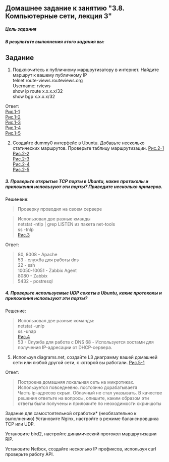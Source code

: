 ## Домашнее задание к занятию "3.8. Компьютерные сети, лекция 3"  
##### Цель задания  
##### В результате выполнения этого задания вы:  

## Задание
1. Подключитесь к публичному маршрутизатору в интернет. Найдите маршрут к вашему публичному IP  
telnet route-views.routeviews.org  
Username: rviews  
show ip route x.x.x.x/32  
show bgp x.x.x.x/32  

Ответ:  
[Рис.1-1](https://github.com/sasha047/devops-netology/blob/main/dz3-8/img/1-1.png)  
[Рис.1-2](https://github.com/sasha047/devops-netology/blob/main/dz3-8/img/1-2.png)  
[Рис.1-3](https://github.com/sasha047/devops-netology/blob/main/dz3-8/img/1-3.png)  
[Рис.1-4](https://github.com/sasha047/devops-netology/blob/main/dz3-8/img/1-4.png)  
[Рис.1-5](https://github.com/sasha047/devops-netology/blob/main/dz3-8/img/1-5.png)  

2. Создайте dummy0 интерфейс в Ubuntu. Добавьте несколько статических маршрутов. Проверьте таблицу маршрутизации.
[Рис.2-1](https://github.com/sasha047/devops-netology/blob/main/dz3-8/img/2-1.png)  
[Рис.2-2](https://github.com/sasha047/devops-netology/blob/main/dz3-8/img/2-2.png)  
[Рис.2-3](https://github.com/sasha047/devops-netology/blob/main/dz3-8/img/2-3.png)  
[Рис.2-4](https://github.com/sasha047/devops-netology/blob/main/dz3-8/img/2-4.png)  
[Рис.2-5](https://github.com/sasha047/devops-netology/blob/main/dz3-8/img/2-5.png)  

##### 3. Проверьте открытые TCP порты в Ubuntu, какие протоколы и приложения используют эти порты? Приведите несколько примеров.  
Решенеие:  
>Проверку проводил на своем сервере  

>Использовал две разные кманды  
>netstat -ntlp | grep LISTEN  из пакета net-tools  
>ss -tnlp  
[Рис.3](https://github.com/sasha047/devops-netology/blob/main/dz3-8/img/3.png)  

Ответ:  
>80, 8008 - Apache  
>53 -  служба для работы dns  
>22 - ssh   
>10050-10051 - Zabbix Agent  
>8080 - Zabbix  
>5432 - postresql  

##### 4. Проверьте используемые UDP сокеты в Ubuntu, какие протоколы и приложения используют эти порты?  
Решение:  
>Использовал две разные команды:  
>netstat -unlp  
>ss -unap  
[Рис.4](https://github.com/sasha047/devops-netology/blob/main/dz3-8/img/4.png)  
>53 - Служба для работв с DNS
>68 - Используется хостами  для получения  IP-адресации от DHCP-сервера.  

5. Используя diagrams.net, создайте L3 диаграмму вашей домашней сети или любой другой сети, с которой вы работали.
[Рис.5-1](https://github.com/sasha047/devops-netology/blob/main/dz3-8/img/5-1.png)  

Ответ:   
>Построена домашняя локальная сеть на микротиках. Используется повседневно. постоянно дорабатываетя  
>Часть ip-адресов скрыл. Облачный не стал указывать.
В качестве решения ответьте на вопросы, опишите, каким образом эти ответы были получены и приложите по неоходимости скриншоты

Задание для самостоятельной отработки* (необязательно к выполнению)
Установите Nginx, настройте в режиме балансировщика TCP или UDP.

Установите bird2, настройте динамический протокол маршрутизации RIP.

Установите Netbox, создайте несколько IP префиксов, используя curl проверьте работу API.
